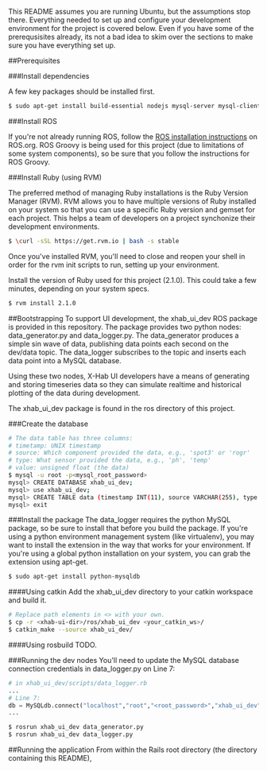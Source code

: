 This README assumes you are running Ubuntu, but the assumptions stop there.
Everything needed to set up and configure your development environment for the project is covered below.
Even if you have some of the prerequsisites already, its not a bad idea to skim over the sections to make sure you have everything set up.

##Prerequisites

###Install dependencies

A few key packages should be installed first.

````bash
$ sudo apt-get install build-essential nodejs mysql-server mysql-client libmysqlclient-dev
````

###Install ROS

If you're not already running ROS, follow the [ROS installation instructions](http://wiki.ros.org/ROS/Installation) on ROS.org. ROS Groovy is being used for this project (due to limitations of some system components), so be sure that you follow the instructions for ROS Groovy.

###Install Ruby (using RVM)

The preferred method of managing Ruby installations is the Ruby Version Manager (RVM).
RVM allows you to have multiple versions of Ruby installed on your system so that you can use a specific Ruby version and gemset for each project.
This helps a team of developers on a project synchonize their development environments.

````bash
$ \curl -sSL https://get.rvm.io | bash -s stable
````
Once you've installed RVM, you'll need to close and reopen your shell in order for the rvm init scripts to run, setting up your environment.

Install the version of Ruby used for this project (2.1.0). This could take a few minutes, depending on your system specs.

````bash
$ rvm install 2.1.0
````

##Bootstrapping
To support UI development, the xhab_ui_dev ROS package is provided in this repository. The package provides two python nodes: data_generator.py and data_logger.py. The data_generator produces a simple sin wave of data, publishing data points each second on the dev/data topic. The data_logger subscribes to the topic and inserts each data point into a MySQL database. 

Using these two nodes, X-Hab UI developers have a means of generating and storing timeseries data so they can simulate realtime and historical plotting of the data during development.

The xhab_ui_dev package is found in the ros directory of this project.

###Create the database
````bash
# The data table has three columns:
# timetamp: UNIX timestamp
# source: Which component provided the data, e.g., 'spot3' or 'rogr'
# type: What sensor provided the data, e.g., 'ph', 'temp'
# value: unsigned float (the data)
$ mysql -u root -p<mysql_root_password>
mysql> CREATE DATABASE xhab_ui_dev;
mysql> use xhab_ui_dev;
mysql> CREATE TABLE data (timestamp INT(11), source VARCHAR(255), type VARCHAR(255), data FLOAT, INDEX timestamp USING BTREE (timestamp), INDEX source USING BTREE (source), INDEX type USING BTREE (type));
mysql> exit
````

###Install the package
The data_logger requires the python MySQL package, so be sure to install that before you build the package.
If you're using a python environment management system (like virtualenv), you may want to install the extension in the way that works for your environment.
If you're using a global python installation on your system, you can grab the extension using apt-get.

````bash
$ sudo apt-get install python-mysqldb
````

####Using catkin
Add the xhab_ui_dev directory to your catkin workspace and build it.

````bash
# Replace path elements in <> with your own.
$ cp -r <xhab-ui-dir>/ros/xhab_ui_dev <your_catkin_ws>/
$ catkin_make --source xhab_ui_dev/
````

####Using rosbuild
TODO.

###Running the dev nodes
You'll need to update the MySQL database connection credentials in data_logger.py on Line 7:

````python
# in xhab_ui_dev/scripts/data_logger.rb
...
# Line 7:
db = MySQLdb.connect("localhost","root","<root_password>","xhab_ui_dev" )
...
````

````bash
$ rosrun xhab_ui_dev data_generator.py
$ rosrun xhab_ui_dev data_logger.py
````

##Running the application
From within the Rails root directory (the directory containing this README),  
